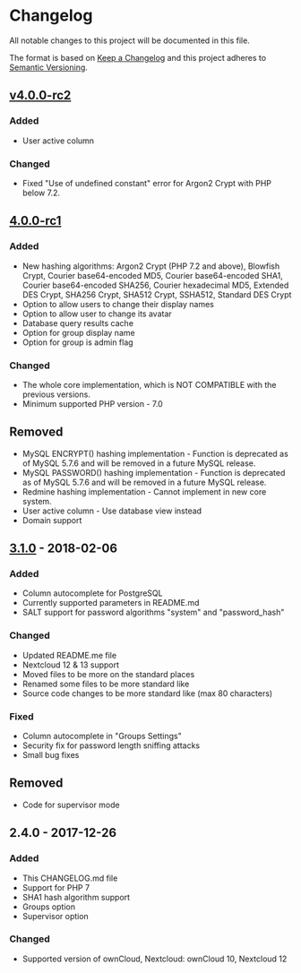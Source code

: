 # Changelog
All notable changes to this project will be documented in this file.

The format is based on [Keep a Changelog](http://keepachangelog.com/en/1.0.0/)
and this project adheres to [Semantic Versioning](http://semver.org/spec/v2.0.0.html).

## [v4.0.0-rc2]
### Added
- User active column

### Changed
- Fixed "Use of undefined constant" error for Argon2 Crypt with PHP below 7.2.

## [4.0.0-rc1]
### Added
- New hashing algorithms: Argon2 Crypt (PHP 7.2 and above), Blowfish Crypt, Courier base64-encoded MD5, Courier base64-encoded SHA1,
  Courier base64-encoded SHA256, Courier hexadecimal MD5, Extended DES Crypt, SHA256 Crypt,
  SHA512 Crypt, SSHA512, Standard DES Crypt
- Option to allow users to change their display names
- Option to allow user to change its avatar 
- Database query results cache
- Option for group display name
- Option for group is admin flag

### Changed
- The whole core implementation, which is NOT COMPATIBLE with the previous versions.
- Minimum supported PHP version - 7.0

## Removed
- MySQL ENCRYPT() hashing implementation - Function is deprecated as of MySQL 5.7.6 and will be removed in a future MySQL release.
- MySQL PASSWORD() hashing implementation - Function is deprecated as of MySQL 5.7.6 and will be removed in a future MySQL release.
- Redmine hashing implementation - Cannot implement in new core system.
- User active column - Use database view instead
- Domain support

## [3.1.0] - 2018-02-06
### Added
- Column autocomplete for PostgreSQL
- Currently supported parameters in README.md
- SALT support for password algorithms "system" and "password_hash"

### Changed
- Updated README.me file
- Nextcloud 12 & 13 support
- Moved files to be more on the standard places
- Renamed some files to be more standard like
- Source code changes to be more standard like (max 80 characters)

### Fixed
- Column autocomplete in "Groups Settings"
- Security fix for password length sniffing attacks
- Small bug fixes

## Removed
- Code for supervisor mode

## 2.4.0 - 2017-12-26
### Added
- This CHANGELOG.md file
- Support for PHP 7
- SHA1 hash algorithm support
- Groups option
- Supervisor option

### Changed
- Supported version of ownCloud, Nextcloud: ownCloud 10, Nextcloud 12

[v4.0.0-rc2]: https://github.com/nextcloud/user_sql/compare/v4.0.0-rc1...v4.0.0-rc2
[4.0.0-rc1]: https://github.com/nextcloud/user_sql/compare/v3.1.0...v4.0.0-rc1
[3.1.0]: https://github.com/nextcloud/user_sql/compare/v2.4.0...v3.1.0

